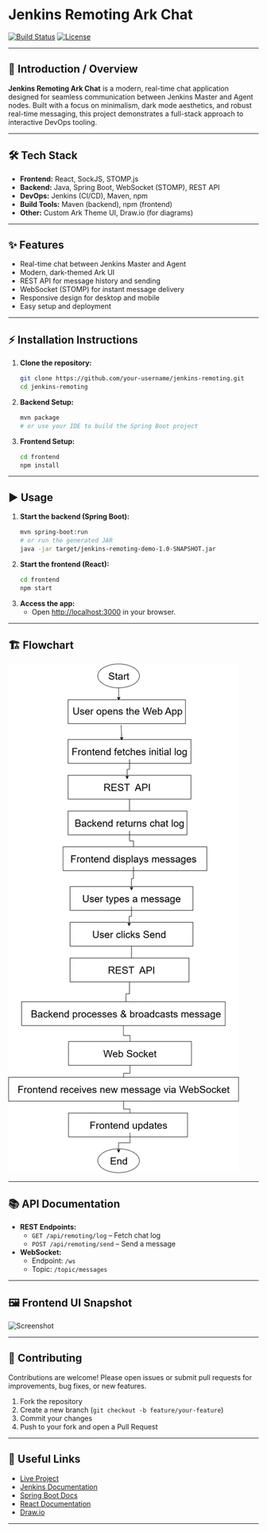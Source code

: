 # Jenkins Remoting Ark Chat

[![Build Status](https://img.shields.io/badge/build-passing-brightgreen)](https://github.com/your-repo)
[![License](https://img.shields.io/badge/license-MIT-blue)](LICENSE)
<!-- Add more badges as needed -->

---

## 🚀 Introduction / Overview

**Jenkins Remoting Ark Chat** is a modern, real-time chat application designed for seamless communication between Jenkins Master and Agent nodes. Built with a focus on minimalism, dark mode aesthetics, and robust real-time messaging, this project demonstrates a full-stack approach to interactive DevOps tooling.

---

## 🛠️ Tech Stack

- **Frontend:** React, SockJS, STOMP.js
- **Backend:** Java, Spring Boot, WebSocket (STOMP), REST API
- **DevOps:** Jenkins (CI/CD), Maven, npm
- **Build Tools:** Maven (backend), npm (frontend)
- **Other:** Custom Ark Theme UI, Draw.io (for diagrams)

---

## ✨ Features

- Real-time chat between Jenkins Master and Agent
- Modern, dark-themed Ark UI
- REST API for message history and sending
- WebSocket (STOMP) for instant message delivery
- Responsive design for desktop and mobile
- Easy setup and deployment

---

## ⚡ Installation Instructions

1. **Clone the repository:**
   ```sh
   git clone https://github.com/your-username/jenkins-remoting.git
   cd jenkins-remoting
   ```
2. **Backend Setup:**
   ```sh
   mvn package
   # or use your IDE to build the Spring Boot project
   ```
3. **Frontend Setup:**
   ```sh
   cd frontend
   npm install
   ```

---

## ▶️ Usage

1. **Start the backend (Spring Boot):**
   ```sh
   mvn spring-boot:run
   # or run the generated JAR
   java -jar target/jenkins-remoting-demo-1.0-SNAPSHOT.jar
   ```
2. **Start the frontend (React):**
   ```sh
   cd frontend
   npm start
   ```
3. **Access the app:**
   - Open [http://localhost:3000](http://localhost:3000) in your browser.

---

## 🏗️ Flowchart

<!-- Replace the link below with your actual Draw.io or image diagram -->
![Flowchart](Flowcharty.png)

---

## 📚 API Documentation

- **REST Endpoints:**
  - `GET /api/remoting/log` – Fetch chat log
  - `POST /api/remoting/send` – Send a message
- **WebSocket:**
  - Endpoint: `/ws`
  - Topic: `/topic/messages`

<!-- Add a link to full API docs if available -->

---

## 🖼️ Frontend UI Snapshot

<!-- Add screenshots of the UI here -->
![Screenshot](docs/screenshot.png)

---

## 🤝 Contributing

Contributions are welcome! Please open issues or submit pull requests for improvements, bug fixes, or new features.

1. Fork the repository
2. Create a new branch (`git checkout -b feature/your-feature`)
3. Commit your changes
4. Push to your fork and open a Pull Request

---


## 🔗 Useful Links

- [Live Project](https://your-live-project-url.com)
- [Jenkins Documentation](https://www.jenkins.io/doc/)
- [Spring Boot Docs](https://spring.io/projects/spring-boot)
- [React Documentation](https://reactjs.org/)
- [Draw.io](https://app.diagrams.net/)

---

